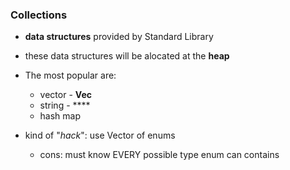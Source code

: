 ### Collections 

+ **data structures** provided by Standard Library
+ these data structures will be alocated at the **heap**
+ The most popular are:
    * vector - **Vec**
    * string - ****
    * hash map

+ kind of "*hack*": use Vector of enums
    * cons: must know EVERY possible type enum can contains